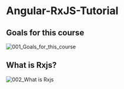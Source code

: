 # Angular-RxJS-Tutorial

## Goals for this course
![001_Goals_for_this_course](https://user-images.githubusercontent.com/30646609/61514197-1d11f380-aa1d-11e9-8df6-fbc978cf66ab.JPG)

## What is Rxjs?
![002_What is Rxjs](https://user-images.githubusercontent.com/30646609/61514216-24d19800-aa1d-11e9-88ab-5aa4441fbb39.JPG)



